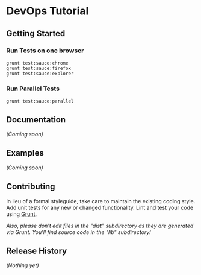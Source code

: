 # DevOps Tutorial

## Getting Started

### Run Tests on one browser

```
grunt test:sauce:chrome
grunt test:sauce:firefox
grunt test:sauce:explorer
```

### Run Parallel Tests

```
grunt test:sauce:parallel
```

## Documentation
_(Coming soon)_

## Examples
_(Coming soon)_

## Contributing
In lieu of a formal styleguide, take care to maintain the existing coding style. Add unit tests for any new or changed functionality. Lint and test your code using [Grunt](http://gruntjs.com/).

_Also, please don't edit files in the "dist" subdirectory as they are generated via Grunt. You'll find source code in the "lib" subdirectory!_

## Release History
_(Nothing yet)_
